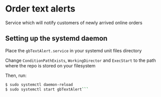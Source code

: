 # Order text alerts
Service which will notify customers of newly arrived online orders

## Setting up the systemd  daemon

Place the `gbTextAlert.service` in your systemd unit files directory

Change `ConditionPathExists`, `WorkingDirector` and `ExecStart` to the path where the repo is stored on your filesystem

Then, run:
```bash
$ sudo systemctl daemon-reload
$ sudo systemctl start gbTextAlert```


